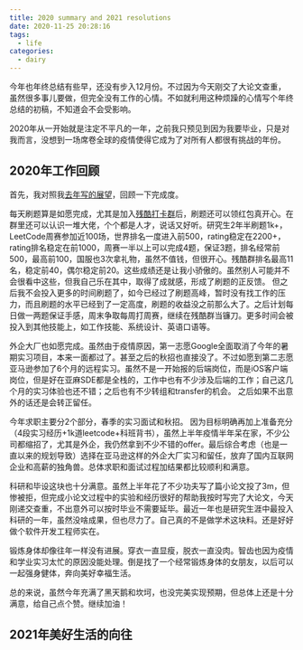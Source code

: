 ```yaml
---
title: 2020 summary and 2021 resolutions
date: 2020-11-25 20:28:16
tags:
  - life
categories:
  - dairy
---
```


今年也年终总结有些早，还没有步入12月份。不过因为今天刚交了大论文查重，虽然很多事儿要做，但完全没有工作的心情。不如就利用这种烦躁的心情写个年终总结的初稿，不知道会不会受影响。

2020年从一开始就是注定不平凡的一年，之前我只预见到因为我要毕业，只是对我而言，没想到一场席卷全球的疫情使得它成为了对所有人都很有挑战的年份。

## 2020年工作回顾

首先，我对照我[去年写的展望](https://youngforest.github.io/2020/02/20/2019-summary-and-2020-resolutions/)，回顾一下完成度。

每天刷题算是如愿完成，尤其是加入[残酷打卡群](https://wisdompeak.github.io/lc-score-board/)后，刷题还可以领红包真开心。在群里还可以认识一堆大佬，个个都是人才，说话又好听。研究生2年半刷题1k+，LeetCode周赛参加近100场，世界排名一度进入前500，rating稳定在2200+，rating排名稳定在前1000，周赛一半以上可以完成4题，保证3题，排名经常前500，最高前100，国服也3次拿礼物，虽然不值钱，但很开心。残酷群排名最高11名，稳定前40，偶尔稳定前20。这些成绩还是让我小骄傲的。虽然别人可能并不会很看中这些，但我自己乐在其中，取得了成就感，形成了刷题的正反馈。
但之后我不会投入更多的时间刷题了，如今已经过了刷题高峰，暂时没有找工作的压力，而且刷题的水平已经到了一定高度，刷题的收益没之前那么大了。之后计划每日做一两题保证手感，周末争取每周打周赛，继续在残酷群当镰刀。更多时间会被投入到其他技能上，如工作技能、系统设计、英语口语等。

外企大厂也如愿完成。虽然由于疫情原因，第一志愿Google全面取消了今年的暑期实习项目，本来一面都过了。甚至之后的秋招也直接没了。不过如愿到第二志愿亚马逊参加了6个月的远程实习。虽然不是一开始报的后端岗位，而是iOS客户端岗位，但是好在亚麻SDE都是全栈的，工作中也有不少涉及后端的工作；自己这几个月的实习体验也还不错；之后也有不少转组和transfer的机会。
之后如果不出意外的话还是会转正留任。

今年求职主要分2个部分，春季的实习面试和秋招。
因为目标明确再加上准备充分（4段实习经历+1k道leetcode+科班背书），虽然上半年疫情半年呆在家，不少公司都缩招了，尤其是外企，我仍然拿到不少不错的offer。最后综合考虑（也是一直以来的规划导致）选择在亚马逊这样的外企大厂实习和留任，放弃了国内互联网企业和高薪的独角兽。总体求职和面试过程加结果都比较顺利和满意。

科研和毕设这块也十分满意。虽然上半年花了不少功夫写了篇小论文投了3m，但惨被拒，但完成小论文过程中的实验和经历很好的帮助我按时写完了大论文，今天刚递交查重，不出意外可以按时毕业不需要延毕。最近一年也是研究生涯中最投入科研的一年，虽然没啥成果，但也尽力了。自己真的不是做学术这块料。还是好好做个软件开发工程师实在。

锻炼身体却像往年一样没有进展。穿衣一直显瘦，脱衣一直没肉。智齿也因为疫情和学业实习太忙的原因没能处理。倒是找了一个经常锻炼身体的女朋友，以后可以一起强身健体，奔向美好幸福生活。

总的来说，虽然今年充满了黑天鹅和坎坷，也没完美实现预期，但总体上还是十分满意，给自己点个赞。继续加油！

## 2021年美好生活的向往

